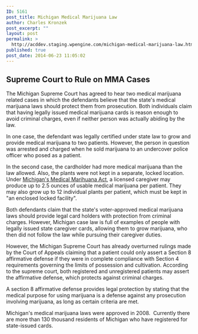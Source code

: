 ```yaml
---
ID: 5161
post_title: Michigan Medical Marijuana Law
author: Charles Kronzek
post_excerpt: ""
layout: post
permalink: >
  http://acddev.staging.wpengine.com/michigan-medical-marijuana-law.html
published: true
post_date: 2014-06-23 11:05:02
---
```

<h2>Supreme Court to Rule on MMA Cases</h2>
The Michigan Supreme Court has agreed to hear two medical marijuana related cases in which the defendants believe that the state's medical marijuana laws should protect them from prosecution. Both individuals claim that having legally issued medical marijuana cards is reason enough to avoid criminal charges, even if neither person was actually abiding by the law.

In one case, the defendant was legally certified under state law to grow and provide medical marijuana to two patients. However, the person in question was arrested and charged when he sold marijuana to an undercover police officer who posed as a patient.<!--more-->

In the second case, the cardholder had more medical marijuana than the law allowed. Also, the plants were not kept in a separate, locked location. Under <a href="http://www.legislature.mi.gov/(S(aok53eym55wqdb5521svmw55))/mileg.aspx?page=GetObject&amp;objectname=mcl-333-26424" target="_blank" rel="nofollow">Michigan's Medical Marihuana Act</a>, a licensed caregiver may produce up to 2.5 ounces of usable medical marijuana per patient. They may also grow up to 12 individual plants per patient, which must be kept in "an enclosed locked facility".

Both defendants claim that the state's voter-approved medical marijuana laws should provide legal card holders with protection from criminal charges. However, Michigan case law is full of examples of people with legally issued state caregiver cards, allowing them to grow marijuana, who then did not follow the law while pursuing their caregiver duties.

However, the Michigan Supreme Court has already overturned rulings made by the Court of Appeals claiming that a patient could only assert a Section 8 affirmative defense if they were in complete compliance with Section 4 requirements governing the limits of possession and cultivation. According to the supreme court, both registered and unregistered patients may assert the affirmative defense, which protects against criminal charges.

A section 8 affirmative defense provides legal protection by stating that the medical purpose for using marijuana is a defense against any prosecution involving marijuana, as long as certain criteria are met.

Michigan's medical marijuana laws were approved in 2008.  Currently there are more than 130 thousand residents of Michigan who have registered for state-issued cards.